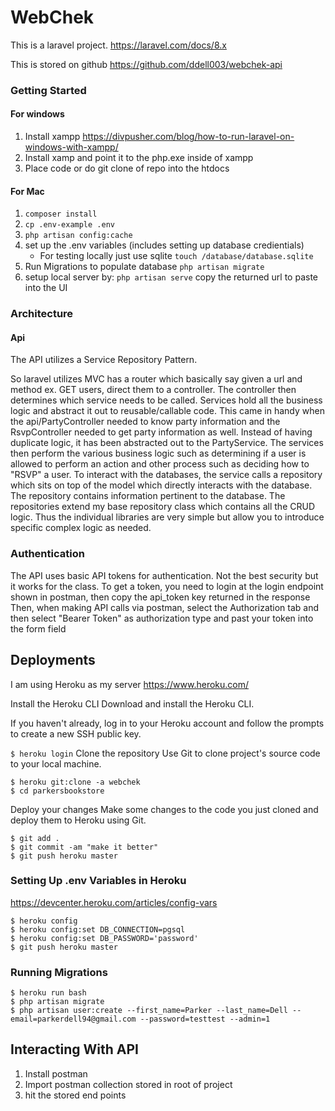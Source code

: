 # WebChek
This is a laravel project. 
https://laravel.com/docs/8.x

This is stored on github https://github.com/ddell003/webchek-api

### Getting Started

#### For windows
1. Install xampp https://divpusher.com/blog/how-to-run-laravel-on-windows-with-xampp/
2. Install xamp and point it to the php.exe inside of xampp
3. Place code or do git clone of repo into the htdocs
#### For Mac



1. ```composer install```
2. ```cp .env-example .env```
3. ```php artisan config:cache```
4. set up the .env variables (includes setting up database credientials)
    - For testing locally just use sqlite ```touch /database/database.sqlite```
5. Run Migrations to populate database ```php artisan migrate```
6. setup local server by: ```php artisan serve``` copy the returned url to paste into the UI

### Architecture
#### Api
The API utilizes a Service Repository Pattern. 

So laravel utilizes MVC has a router which basically say given a url and method ex. GET users, direct them to a controller. 
The controller then determines which service needs to be called. Services hold all the business logic and abstract it out to reusable/callable code.
This came in handy when the api/PartyController needed to know party information and the RsvpController needed to get party information as well. 
Instead of having duplicate logic, it has been abstracted out to the PartyService. The services then perform the various business logic 
such as determining if a user is allowed to perform an action and other process such as deciding how to "RSVP" a user. To interact with the databases, 
the service calls a repository which sits on top of the model which directly interacts with the database. The repository contains information 
pertinent to the database. The repositories extend my base repository class which contains all the CRUD logic. Thus the individual libraries 
are very simple but allow you to introduce specific complex logic as needed. 

### Authentication
The API uses basic API tokens for authentication. Not the best security but it works for the class.
To get a token, you need to login at the login endpoint shown in postman, then copy the api_token key returned in the response
Then, when making API calls via  postman, select the Authorization tab and then select "Bearer Token" as authorization type and past your token into the form field

 

## Deployments

I am using Heroku as my server
https://www.heroku.com/

Install the Heroku CLI
Download and install the Heroku CLI.

If you haven't already, log in to your Heroku account and follow the prompts to create a new SSH public key.

```$ heroku login```
Clone the repository
Use Git to clone project's source code to your local machine.

`````
$ heroku git:clone -a webchek
$ cd parkersbookstore
`````
Deploy your changes
Make some changes to the code you just cloned and deploy them to Heroku using Git.
``````
$ git add .
$ git commit -am "make it better"
$ git push heroku master
``````
### Setting Up .env Variables in Heroku
https://devcenter.heroku.com/articles/config-vars
``````
$ heroku config
$ heroku config:set DB_CONNECTION=pgsql
$ heroku config:set DB_PASSWORD='password'
$ git push heroku master
``````
### Running Migrations
``````
$ heroku run bash 
$ php artisan migrate
$ php artisan user:create --first_name=Parker --last_name=Dell --email=parkerdell94@gmail.com --password=testtest --admin=1
``````

## Interacting With API
1. Install postman
2. Import postman collection stored in root of project
3. hit the stored end points 

